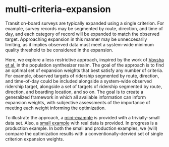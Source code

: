 multi-criteria-expansion
===============

Transit on-board surveys are typically expanded using a single criterion.  For example, survey records may be segmented by route, direction, and time of day, and each category of record will be expanded to match the observed target.  Approaching expansion in this manner may be unneccesarily limiting, as it implies observed data must meet a system-wide minimum quality threshold to be considered in the expansion.

Here, we explore a less restrictive approach, inspired by the work of [Vovsha et al.](http://onlinepubs.trb.org/onlinepubs/conferences/2014/ITM/Resources/21.pdf) in the population synthesizer realm.  The goal of the approach is to find an optimal set of expansion weights that best satisfy any number of criteria.  For example, observed targets of ridership segmented by route, direction, and time-of-day could be included alongside a system-wide observed ridership target, alongside a set of targets of ridership segmented by route, direction, and boarding location, and so on.  The goal is to create a generalized framework in which all available information can inform expansion weights, with subjective assessments of the importance of meeting each weight informing the optimization.

To illustrate the approach, a [mini-example](mini-example.Rmd) is provided with a trivially-small data set.  Also, a [small example](small-example.Rmd) with real data is provided.  In progress is a production example.  In both the small and production examples, we (will) compare the optimization results with a conventionally-dervied set of single criterion expansion weights.
  

